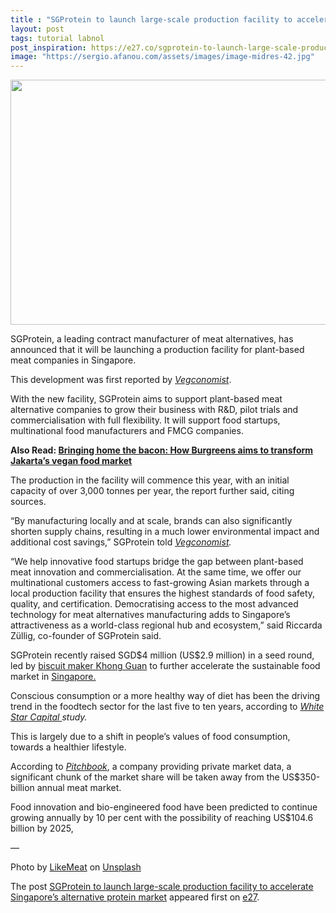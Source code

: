 ```yaml
---
title : "SGProtein to launch large-scale production facility to accelerate Singapore’s alternative protein market"
layout: post
tags: tutorial labnol
post_inspiration: https://e27.co/sgprotein-to-launch-large-scale-production-facility-to-accelerate-singapores-alternative-protein-market-20210329/
image: "https://sergio.afanou.com/assets/images/image-midres-42.jpg"
---
```


<img loading="lazy" class="aligncenter size-full wp-image-412337" src="https://e27.co/wp-content/uploads/2021/03/download-1-1.jpeg" alt="" width="690" height="392" />
<p>SGProtein, a leading contract manufacturer of meat alternatives, has announced that it will be launching a production facility for plant-based meat companies in Singapore.</p>
<p>This development was first reported by <em><a rel="follow" rel="follow" href="https://vegconomist.com/companies-and-portraits/sgprotein-builds-southeast-asias-first-large-scale-contract-manufacturing-facility-for-meat-alternatives/">Vegconomist</a></em>.</p>
<p>With the new facility, SGProtein aims to support plant-based meat alternative companies to grow their business with R&amp;D, pilot trials and commercialisation with full flexibility. It will support food startups, multinational food manufacturers and FMCG companies.</p>
<p><strong>Also Read: <a rel="follow" href="https://e27.co/this-startup-not-just-brings-home-the-bacon-for-this-founder-couple-but-also-transforms-jakartas-vegan-food-market-20200730/">Bringing home the bacon: How Burgreens aims to transform Jakarta’s vegan food market</a></strong></p>
<p>The production in the facility will commence this year, with an initial capacity of over 3,000 tonnes per year, the report further said, citing sources.</p>
<p>&#8220;By manufacturing locally and at scale, brands can also significantly shorten supply chains, resulting in a much lower environmental impact and additional cost savings,&#8221; SGProtein told <em><a rel="follow" rel="follow" href="https://vegconomist.com/companies-and-portraits/sgprotein-builds-southeast-asias-first-large-scale-contract-manufacturing-facility-for-meat-alternatives/">Vegconomist</a>.</em></p>
<p>&#8220;We help innovative food startups bridge the gap between plant-based meat innovation and commercialisation. At the same time, we offer our multinational customers access to fast-growing Asian markets through a local production facility that ensures the highest standards of food safety, quality, and certification. Democratising access to the most advanced technology for meat alternatives manufacturing adds to Singapore’s attractiveness as a world-class regional hub and ecosystem,&#8221; said Riccarda Züllig, co-founder of SGProtein said.</p>
<p>SGProtein recently raised SGD$4 million (US$2.9 million) in a seed round, led by <a rel="follow" href="https://www.businesstimes.com.sg/companies-markets/khong-guan-buys-30-stake-in-plant-based-meat-alternatives-maker" target="_blank" rel="noopener">biscuit maker Khong Guan</a> to further accelerate the sustainable food market in <a class="stylish-link" rel="follow" href="https://vegconomist.com/market-and-trends/singapore-emerges-as-the-food-tech-ecosystem-of-asia/">Singapore.</a></p>
<p>Conscious consumption or a more healthy way of diet has been the driving trend in the foodtech sector for the last five to ten years, according to <em><a rel="follow" rel="follow" rel="follow" href="https://medium.com/venture-beyond/exploring-the-2020-foodtech-sector-83b3960382b9" rel="follow">White Star</a></em><a rel="follow" rel="follow" rel="follow" href="https://medium.com/venture-beyond/exploring-the-2020-foodtech-sector-83b3960382b9" rel="follow"> <em>Capital </em></a><em>study.</em></p>
<p>This is largely due to a shift in people’s values of food consumption, towards a healthier lifestyle.</p>
<p>According to <em><a rel="follow" rel="follow" rel="follow" href="https://medium.com/venture-beyond/exploring-the-2020-foodtech-sector-83b3960382b9" rel="follow">Pitchbook</a></em>, a company providing private market data, a significant chunk of the market share will be taken away from the US$350-billion annual meat market.</p>
<p>Food innovation and bio-engineered food have been predicted to continue growing annually by 10 per cent with the possibility of reaching US$104.6 billion by 2025,</p>
<p>&#8212;</p>
<p>Photo by <a rel="follow" href="https://unsplash.com/@likemeat?utm_source=unsplash&amp;utm_medium=referral&amp;utm_content=creditCopyText">LikeMeat</a> on <a rel="follow" href="https://unsplash.com/s/photos/plant-based-meat?utm_source=unsplash&amp;utm_medium=referral&amp;utm_content=creditCopyText">Unsplash</a></p>
<p>The post <a rel="nofollow" href="https://e27.co/sgprotein-to-launch-large-scale-production-facility-to-accelerate-singapores-alternative-protein-market-20210329/">SGProtein to launch large-scale production facility to accelerate Singapore&#8217;s alternative protein market</a> appeared first on <a rel="nofollow" href="https://e27.co">e27</a>.</p>
